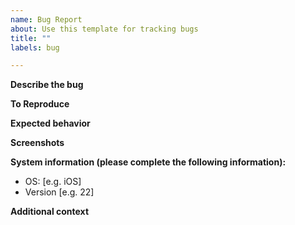 ```yaml
---
name: Bug Report
about: Use this template for tracking bugs
title: ""
labels: bug

---
```


**Describe the bug**

<!--
  A clear and concise description of what the bug is.
-->

**To Reproduce**

<!--
  Steps to reproduce the behavior:
  1. Go to '...'
  2. Click on '....'
  3. Scroll down to '....'
  4. See error
-->

**Expected behavior**

<!--
  A clear and concise description of what you expected to happen.
-->

**Screenshots**

<!--
  If applicable, add screenshots to help explain your problem.
-->

**System information (please complete the following information):**
 - OS: [e.g. iOS]
 - Version [e.g. 22]

**Additional context**

<!--
  Add any other context about the problem here.
-->
